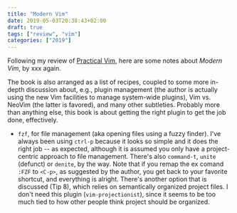 ```yaml
---
title: "Modern Vim"
date: 2019-05-03T20:38:43+02:00
draft: true
tags: ["review", "vim"]
categories: ["2019"]
---
```

Following my review of [Practical Vim](/post/practical-vim), here are some notes about *Modern Vim*, by xxx again.

The book is also arranged as a list of recipes, coupled to some more in-depth discussion about, e.g., plugin management (the author is actually using the new Vim facilities to manage system-wide plugins), Vim vs. NeoVim (the latter is favored), and many other subtleties. Probably more than anything else, this book is about getting the right plugin to get the job done, effectively.

- `fzf`, for file management (aka opening files using a fuzzy finder). I've always been using `ctrl-p` because it looks so simple and it does the right job -- as expected, although it is assumed you only have a project-centric approach to file management. There's also `command-t`, `unite` (defunct) or `denite`, by the way. Note that if you remap the ex comand `:FZF` to `<C-p>`, as suggested by the author, you get back to your favorite shortcut, and everything is alright. There's another option that is discussed (Tip 8), which relies on semantically organized project files. I don't need this plugin (`vim-projectionist`), since it seems to be too much tied to how other people think project should be organized.
